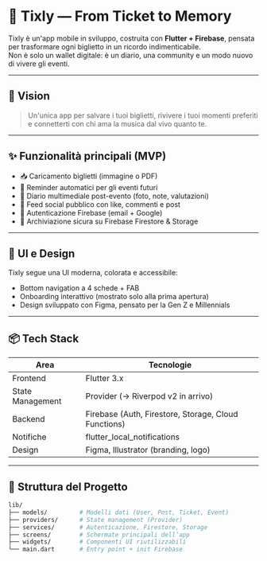 # 🎫 Tixly — From Ticket to Memory

Tixly è un'app mobile in sviluppo, costruita con **Flutter + Firebase**, pensata per trasformare ogni biglietto in un ricordo indimenticabile.  
Non è solo un wallet digitale: è un diario, una community e un modo nuovo di vivere gli eventi.

---

## 🚀 Vision

> Un'unica app per salvare i tuoi biglietti, rivivere i tuoi momenti preferiti e connetterti con chi ama la musica dal vivo quanto te.

---

## ✨ Funzionalità principali (MVP)

- 📥 Caricamento biglietti (immagine o PDF)
- 📅 Reminder automatici per gli eventi futuri
- 📔 Diario multimediale post-evento (foto, note, valutazioni)
- 🧾 Feed social pubblico con like, commenti e post
- 🔐 Autenticazione Firebase (email + Google)
- 💾 Archiviazione sicura su Firebase Firestore & Storage

---

## 📱 UI e Design

Tixly segue una UI moderna, colorata e accessibile:
- Bottom navigation a 4 schede + FAB
- Onboarding interattivo (mostrato solo alla prima apertura)
- Design sviluppato con Figma, pensato per la Gen Z e Millennials

---

## 📦 Tech Stack

| Area | Tecnologie |
|------|------------|
| Frontend | Flutter 3.x |
| State Management | Provider (→ Riverpod v2 in arrivo) |
| Backend | Firebase (Auth, Firestore, Storage, Cloud Functions) |
| Notifiche | flutter_local_notifications |
| Design | Figma, Illustrator (branding, logo) |

---

## 📂 Struttura del Progetto

```bash
lib/
├── models/         # Modelli dati (User, Post, Ticket, Event)
├── providers/      # State management (Provider)
├── services/       # Autenticazione, Firestore, Storage
├── screens/        # Schermate principali dell’app
├── widgets/        # Componenti UI riutilizzabili
└── main.dart       # Entry point + init Firebase
